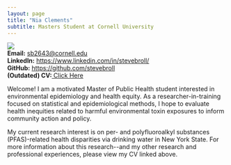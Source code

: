 ```yaml
---
layout: page
title: "Nia Clements"
subtitle: Masters Student at Cornell University
---
```

<div class="container">
<div class="row">
  <div class="col-md-auto" markdown="1"><a class="thumb">
  <img src="assets/img/headshot.jpg" class="center-block"/></a>
  </div>
<div class="row">
  <div class="col-md-auto" markdown="1">
 <strong>Email:</strong> <a href="mailto:nmc72@cornell.edu">sb2643@cornell.edu</a> <br>
<strong>LinkedIn:</strong> <a href="https://www.linkedin.com/in/niaclements/">https://www.linkedin.com/in/stevebroll/</a> <br>
<strong>GitHub:</strong> <a href="https://github.com/niaclements/">https://github.com/stevebroll</a> <br>
<strong>(Outdated) CV:</strong><a href="assets/img/CV.pdf"> Click Here </a>
  </div>
</div>
</div>
  
Welcome! 
I am a motivated Master of Public Health student interested in environmental epidemiology and health equity. As a researcher-in-training focused on statistical and epidemiological methods, I hope to evaluate health inequities related to harmful environmental toxin exposures to inform community action and policy. 

My current research interest is on per- and polyfluoroalkyl substances (PFAS)-related health disparities via drinking water in New York State. For more information about this research--and my other research and professional experiences, please view my CV linked above.
